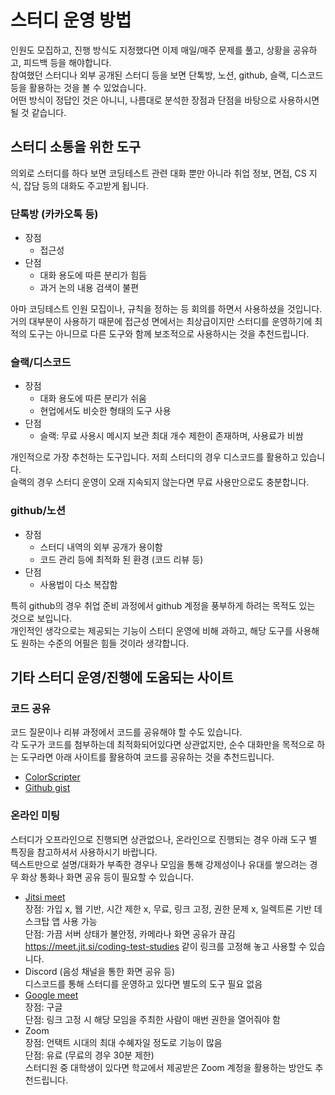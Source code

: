 # 스터디 운영 방법

인원도 모집하고, 진행 방식도 지정했다면 이제 매일/매주 문제를 풀고, 상황을 공유하고, 피드백 등을 해야합니다.  
참여했던 스터디나 외부 공개된 스터디 등을 보면 단톡방, 노션, github, 슬랙, 디스코드 등을 활용하는 것을 볼 수 있었습니다.  
어떤 방식이 정답인 것은 아니니, 나름대로 분석한 장점과 단점을 바탕으로 사용하시면 될 것 같습니다.

## 스터디 소통을 위한 도구

의외로 스터디를 하다 보면 코딩테스트 관련 대화 뿐만 아니라 취업 정보, 면접, CS 지식, 잡담 등의 대화도 주고받게 됩니다.

### 단톡방 (카카오톡 등)

* 장점
  * 접근성
* 단점
  * 대화 용도에 따른 분리가 힘듬
  * 과거 논의 내용 검색이 불편

아마 코딩테스트 인원 모집이나, 규칙을 정하는 등 회의를 하면서 사용하셨을 것입니다.  
거의 대부분이 사용하기 때문에 접근성 면에서는 최상급이지만 스터디를 운영하기에 최적의 도구는 아니므로 다른 도구와 함께 보조적으로 사용하시는 것을 추천드립니다.

### 슬랙/디스코드

* 장점
  * 대화 용도에 따른 분리가 쉬움
  * 현업에서도 비슷한 형태의 도구 사용
* 단점
  * 슬랙: 무료 사용시 메시지 보관 최대 개수 제한이 존재하며, 사용료가 비쌈

개인적으로 가장 추천하는 도구입니다. 저희 스터디의 경우 디스코드를 활용하고 있습니다.  
슬랙의 경우 스터디 운영이 오래 지속되지 않는다면 무료 사용만으로도 충분합니다.  

### github/노션

* 장점
  * 스터디 내역의 외부 공개가 용이함
  * 코드 관리 등에 최적화 된 환경 (코드 리뷰 등)
* 단점
  * 사용법이 다소 복잡함
  
특히 github의 경우 취업 준비 과정에서 github 계정을 풍부하게 하려는 목적도 있는 것으로 보입니다.  
개인적인 생각으로는 제공되는 기능이 스터디 운영에 비해 과하고, 해당 도구를 사용해도 원하는 수준의 어필은 힘들 것이라 생각합니다.

## 기타 스터디 운영/진행에 도움되는 사이트

### 코드 공유

코드 질문이나 리뷰 과정에서 코드를 공유해야 할 수도 있습니다.  
각 도구가 코드를 첨부하는데 최적화되어있다면 상관없지만, 순수 대화만을 목적으로 하는 도구라면 아래 사이트를 활용하여 코드를 공유하는 것을 추천드립니다.

* [ColorScripter](https://colorscripter.com/)
* [Github gist](https://gist.github.com/)

### 온라인 미팅

스터디가 오프라인으로 진행되면 상관없으나, 온라인으로 진행되는 경우 아래 도구 별 특징을 참고하셔서 사용하시기 바랍니다.  
텍스트만으로 설명/대화가 부족한 경우나 모임을 통해 강제성이나 유대를 쌓으려는 경우 화상 통화나 화면 공유 등이 필요할 수 있습니다.  

* [Jitsi meet](https://meet.jit.si/)  
  장점: 가입 x, 웹 기반, 시간 제한 x, 무료, 링크 고정, 권한 문제 x, 일렉트론 기반 데스크탑 앱 사용 가능  
  단점: 가끔 서버 상태가 불안정, 카메라나 화면 공유가 끊김  
  https://meet.jit.si/coding-test-studies 같이 링크를 고정해 놓고 사용할 수 있습니다.
* Discord (음성 채널을 통한 화면 공유 등)  
  디스코드를 통해 스터디를 운영하고 있다면 별도의 도구 필요 없음
* [Google meet](https://meet.google.com/)  
  장점: 구글  
  단점: 링크 고정 시 해당 모임을 주최한 사람이 매번 권한을 열어줘야 함
* Zoom  
  장점: 언택트 시대의 최대 수혜자일 정도로 기능이 많음  
  단점: 유료 (무료의 경우 30분 제한)  
  스터디원 중 대학생이 있다면 학교에서 제공받은 Zoom 계정을 활용하는 방안도 추천드립니다.
